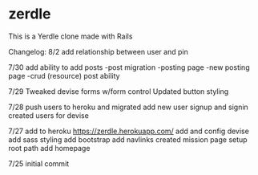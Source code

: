 # zerdle

This is a Yerdle clone made with Rails

Changelog:
8/2
add relationship between user and pin


7/30
add ability to add posts
-post migration
-posting page
-new posting page
-crud (resource) post ability

7/29
Tweaked devise forms w/form control
Updated button styling

7/28
push users to heroku and migrated
add new user signup and signin
created users for devise

7/27
add to heroku https://zerdle.herokuapp.com/
add and config devise
add sass styling
add bootstrap
add navlinks
created mission page
setup root path
add homepage

7/25
initial commit
